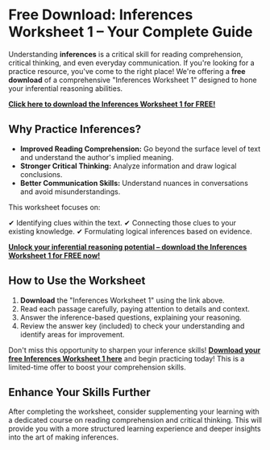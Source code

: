 # Free Download: Inferences Worksheet 1 – Your Complete Guide

Understanding **inferences** is a critical skill for reading comprehension, critical thinking, and even everyday communication. If you're looking for a practice resource, you've come to the right place! We're offering a **free download** of a comprehensive "Inferences Worksheet 1" designed to hone your inferential reasoning abilities.

[**Click here to download the Inferences Worksheet 1 for FREE!**](https://udemywork.com/inferences-worksheet-1)

## Why Practice Inferences?

*   **Improved Reading Comprehension:** Go beyond the surface level of text and understand the author's implied meaning.
*   **Stronger Critical Thinking:** Analyze information and draw logical conclusions.
*   **Better Communication Skills:** Understand nuances in conversations and avoid misunderstandings.

This worksheet focuses on:

✔ Identifying clues within the text.
✔ Connecting those clues to your existing knowledge.
✔ Formulating logical inferences based on evidence.

[**Unlock your inferential reasoning potential – download the Inferences Worksheet 1 for FREE now!**](https://udemywork.com/inferences-worksheet-1)

## How to Use the Worksheet

1.  **Download** the "Inferences Worksheet 1" using the link above.
2.  Read each passage carefully, paying attention to details and context.
3.  Answer the inference-based questions, explaining your reasoning.
4.  Review the answer key (included) to check your understanding and identify areas for improvement.

Don't miss this opportunity to sharpen your inference skills! **[Download your free Inferences Worksheet 1 here](https://udemywork.com/inferences-worksheet-1)** and begin practicing today! This is a limited-time offer to boost your comprehension skills.

## Enhance Your Skills Further

After completing the worksheet, consider supplementing your learning with a dedicated course on reading comprehension and critical thinking. This will provide you with a more structured learning experience and deeper insights into the art of making inferences.
